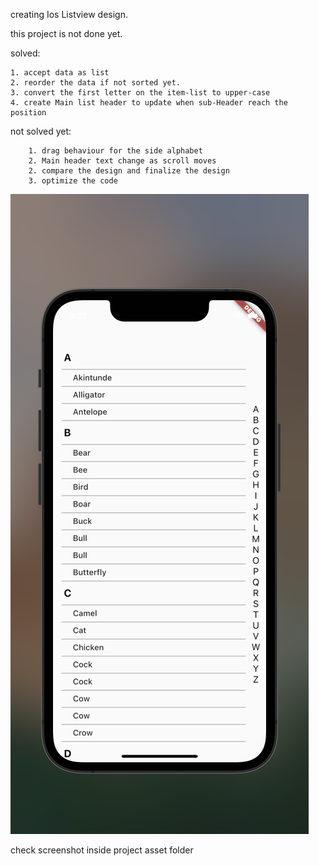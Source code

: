 
creating Ios Listview design.


this project is not done yet.



solved:

    1. accept data as list
    2. reorder the data if not sorted yet.
    3. convert the first letter on the item-list to upper-case
    4. create Main list header to update when sub-Header reach the position

 not solved yet:

        1. drag behaviour for the side alphabet
        2. Main header text change as scroll moves
        2. compare the design and finalize the design
        3. optimize the code


![Alt text](assets/screenshot.png)

check screenshot inside project asset folder
    
